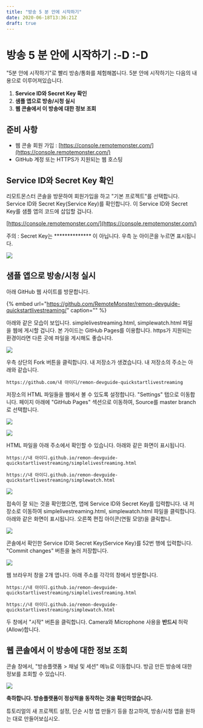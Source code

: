 ```yaml
---
title: "방송 5 분 안에 시작하기"
date: 2020-06-18T13:36:21Z
draft: true
---
```


# 방송 5 분 안에 시작하기 :-D :-D

"5분 안에 시작하기"로 빨리 방송/통화를 체험해봅니다. 5분 안에 시작하기는 다음의 내용으로 이루어져있습니다.

1. **Service ID와 Secret Key 확인**
2. **샘플 앱으로 방송/시청 실시**
3. **웹 콘솔에서 이 방송에 대한 정보 조회**

## 준비 사항

* 웹 콘솔 회원 가입 : [https://console.remotemonster.com/](https://console.remotemonster.com/)
* GitHub 계정 또는 HTTPS가 지원되는 웹 호스팅 

## Service ID와 Secret Key 확인

리모트몬스터 콘솔을 방문하여 회원가입을 하고 "기본 프로젝트"를 선택합니다. Service ID와 Secret Key\(Service Key\)를 확인합니다. 이 Service ID와 Secret Key를 샘플 앱의 코드에 삽입할 겁니다.

[https://console.remotemonster.com/](https://console.remotemonster.com/)

주의 : Secret Key는 \*\*\*\*\*\*\*\*\*\*\*\*\*\* 이 아닙니다. 우측 눈 아이콘을 누르면 표시됩니다.

![](../.gitbook/assets/image-3%20%281%29.png)

## **샘플 앱으로 방송/시청 실시**

아래 GitHub 웹 사이트를 방문합니다.

{% embed url="https://github.com/RemoteMonster/remon-devguide-quickstartlivestreaming/" caption="" %}

아래와 같은 모습이 보입니다. simplelivestreaming.html, simplewatch.html 파일을 웹에 게시할 겁니다. 본 가이드는 GitHub Pages를 이용합니다. https가 지원되는 환경이라면 다른 곳에 파일을 게시해도 좋습니다.

![](../.gitbook/assets/image-2.png)

우측 상단의 Fork 버튼을 클릭합니다. 내 저장소가 생겼습니다. 내 저장소의 주소는 아래와 같습니다.

```text
https://github.com/내 아이디/remon-devguide-quickstartlivestreaming
```

저장소의 HTML 파일들을 웹에서 볼 수 있도록 설정합니다. "Settings" 탭으로 이동합니다. 페이지 아래에 "GitHub Pages" 섹션으로 이동하여, Source를 master branch로 선택합니다.

![](../.gitbook/assets/image-17.png)

![](../.gitbook/assets/image-8.png)

HTML 파일을 아래 주소에서 확인할 수 있습니다. 아래와 같은 화면이 표시됩니다.

```text
https://내 아이디.github.io/remon-devguide-quickstartlivestreaming/simplelivestreaming.html
```

```text
https://내 아이디.github.io/remon-devguide-quickstartlivestreaming/simplewatch.html
```

![](../.gitbook/assets/two-windows.png)

접속이 잘 되는 것을 확인했으면, 앱에 Service ID와 Secret Key를 입력합니다. 내 저장소로 이동하여 simplelivestreaming.html, simplewatch.html 파일을 클릭합니다. 아래와 같은 화면이 표시됩니다. 오른쪽 편집 아이콘\(연필 모양\)을 클릭합니.

![](../.gitbook/assets/image%20%283%29.png)

콘솔에서 확인한 Service ID와 Secret Key\(Service Key\)를 52번 행에 입력합니다. "Commit changes" 버튼을 눌러 저장합니다.

![](../.gitbook/assets/image-1.png)

웹 브라우저 창을 2개 엽니다. 아래 주소를 각각의 창에서 방문합니다.

```text
https://내 아이디.github.io/remon-devguide-quickstartlivestreaming/simplelivestreaming.html
```

```text
https://내 아이디.github.io/remon-devguide-quickstartlivestreaming/simplewatch.html
```

두 창에서 "시작" 버튼을 클릭합니다. Camera와 Microphone 사용을 **반드시** 허락\(Allow\)합니다.

## 웹 콘솔에서 이 방송에 대한 정보 조회

콘솔 창에서, "방송플랫폼 &gt; 채널 및 세션" 메뉴로 이동합니다. 방금 만든 방송에 대한 정보를 조회할 수 있습니다.

![](../.gitbook/assets/image-10.png)

**축하합니다. 방송플랫폼이 정상적을 동작하는 것을 확인하였습니다.**

튜토리얼의 새 프로젝트 설정, 단순 시청 앱 만들기 등을 참고하여, 방송/시청 앱을 원하는 대로 만들어보십시오.

